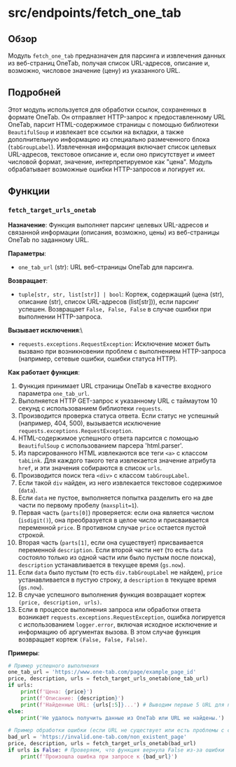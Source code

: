 # src/endpoints/fetch_one_tab

## Обзор

Модуль `fetch_one_tab` предназначен для парсинга и извлечения данных из веб-страниц OneTab, получая список URL-адресов, описание и, возможно, числовое значение (цену) из указанного URL.

## Подробней

Этот модуль используется для обработки ссылок, сохраненных в формате OneTab. Он отправляет HTTP-запрос к предоставленному URL OneTab, парсит HTML-содержимое страницы с помощью библиотеки `BeautifulSoup` и извлекает все ссылки на вкладки, а также дополнительную информацию из специально размеченного блока (`tabGroupLabel`). Извлеченная информация включает список целевых URL-адресов, текстовое описание и, если оно присутствует и имеет числовой формат, значение, интерпретируемое как "цена". Модуль обрабатывает возможные ошибки HTTP-запросов и логирует их.

## Функции

### `fetch_target_urls_onetab`

**Назначение**: Функция выполняет парсинг целевых URL-адресов и связанной информации (описания, возможно, цены) из веб-страницы OneTab по заданному URL.

**Параметры**:
- `one_tab_url` (str): URL веб-страницы OneTab для парсинга.

**Возвращает**:
- `tuple[str, str, list[str]] | bool`: Кортеж, содержащий (цена (str), описание (str), список URL-адресов (list[str])), если парсинг успешен. Возвращает `False, False, False` в случае ошибки при выполнении HTTP-запроса.

**Вызывает исключения**:\
- `requests.exceptions.RequestException`: Исключение может быть вызвано при возникновении проблем с выполнением HTTP-запроса (например, сетевые ошибки, ошибки статуса HTTP).

**Как работает функция**:
1.  Функция принимает URL страницы OneTab в качестве входного параметра `one_tab_url`.
2.  Выполняется HTTP GET-запрос к указанному URL с таймаутом 10 секунд с использованием библиотеки `requests`.
3.  Производится проверка статуса ответа. Если статус не успешный (например, 404, 500), вызывается исключение `requests.exceptions.RequestException`.
4.  HTML-содержимое успешного ответа парсится с помощью `BeautifulSoup` с использованием парсера 'html.parser'.
5.  Из парсированного HTML извлекаются все теги `<a>` с классом `tabLink`. Для каждого такого тега извлекается значение атрибута `href`, и эти значения собираются в список `urls`.
6.  Производится поиск тега `<div>` с классом `tabGroupLabel`.
7.  Если такой `div` найден, из него извлекается текстовое содержимое (`data`).
8.  Если `data` не пустое, выполняется попытка разделить его на две части по первому пробелу (`maxsplit=1`).
9.  Первая часть (`parts[0]`) проверяется: если она является числом (`isdigit()`), она преобразуется в целое число и присваивается переменной `price`. В противном случае `price` остается пустой строкой.
10. Вторая часть (`parts[1]`, если она существует) присваивается переменной `description`. Если второй части нет (то есть `data` состояло только из одной части или было пустым после поиска), `description` устанавливается в текущее время (`gs.now`).
11. Если `data` было пустым (то есть `div.tabGroupLabel` не найден), `price` устанавливается в пустую строку, а `description` в текущее время (`gs.now`).
12. В случае успешного выполнения функция возвращает кортеж `(price, description, urls)`.
13. Если в процессе выполнения запроса или обработки ответа возникает `requests.exceptions.RequestException`, ошибка логируется с использованием `logger.error`, включая исходное исключение и информацию об аргументах вызова. В этом случае функция возвращает кортеж `(False, False, False)`.

**Примеры**:

```python
# Пример успешного выполнения
one_tab_url = 'https://www.one-tab.com/page/example_page_id'
price, description, urls = fetch_target_urls_onetab(one_tab_url)
if urls:
    print(f'Цена: {price}')
    print(f'Описание: {description}')
    print(f'Найденные URL: {urls[:5]}...') # Выводим первые 5 URL для примера
else:
    print('Не удалось получить данные из OneTab или URL не найдены.')

# Пример обработки ошибки (если URL не существует или есть проблемы с сетью)
bad_url = 'https://invalid.one-tab.com/non_existent_page'
price, description, urls = fetch_target_urls_onetab(bad_url)
if urls is False: # Проверяем, что функция вернула False из-за ошибки
    print(f'Произошла ошибка при запросе к {bad_url}')

```
```